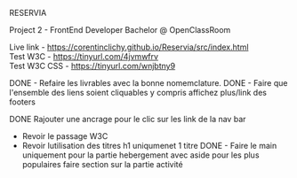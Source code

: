 RESERVIA

Project 2 - FrontEnd Developer Bachelor @ OpenClassRoom

Live link - https://corentinclichy.github.io/Reservia/src/index.html <br>
Test W3C - https://tinyurl.com/4jvmwfrv<br>
Test W3C CSS - https://tinyurl.com/wnjbtny9<br>

DONE - Refaire les livrables avec la bonne nomemclature.
DONE - Faire que l'ensemble des liens soient cliquables y compris affichez plus/link des footers

DONE Rajouter une ancrage pour le clic sur les link de la nav bar

- Revoir le passage W3C
- Revoir lutilisation des titres h1 uniqumenet 1 titre
  DONE - Faire le main uniquement pour la partie hebergement avec aside pour les plus populaires
  faire section sur la partie activité
